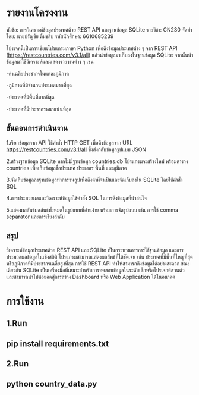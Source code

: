 # รายงานโครงงาน

หัวข้อ: การวิเคราะห์ข้อมูลประเทศด้วย REST API และฐานข้อมูล SQLite
รายวิชา: CN230
จัดทำโดย: นายปรัญชัย ติ้มขลิบ
รหัสนักศึกษา: 6610685239

โปรเจคนี้เป็นการเขียนโปรแกรมภาษา Python เพื่อดึงข้อมูลประเทศต่าง ๆ จาก REST API (https://restcountries.com/v3.1/all) แล้วนำข้อมูลมาเก็บลงในฐานข้อมูล SQLite จากนั้นนำข้อมูลมาใช้วิเคราะห์และแสดงรายงานต่าง ๆ เช่น

-ค่าเฉลี่ยประชากรในแต่ละภูมิภาค 

-ภูมิภาคที่มีจำนวนประเทศมากที่สุด

-ประเทศที่มีพื้นที่มากที่สุด

-ประเทศที่มีประชากรหนาแน่นที่สุด

## ขั้นตอนการดำเนินงาน
1.เรียกข้อมูลจาก API ใช้คำสั่ง HTTP GET เพื่อดึงข้อมูลจาก URL https://restcountries.com/v3.1/all ซึ่งส่งกลับข้อมูลรูปแบบ JSON

2.สร้างฐานข้อมูล SQLite หากไม่มีฐานข้อมูล countries.db โปรแกรมจะสร้างใหม่ พร้อมตาราง countries เพื่อเก็บข้อมูลชื่อประเทศ ประชากร พื้นที่ และภูมิภาค

3.จัดเก็บข้อมูลลงฐานข้อมูลทำการวนลูปเพื่อดึงค่าที่จำเป็นและจัดเก็บลงใน SQLite โดยใช้คำสั่ง SQL

4.การประมวลผลและวิเคราะห์ข้อมูลใช้คำสั่ง SQL ในการดึงข้อมูลที่น่าสนใจ

5.แสดงผลลัพธ์ผลลัพธ์ทั้งหมดในรูปแบบที่อ่านง่าย พร้อมการจัดรูปแบบ เช่น การใช้ comma separator และการเรียงลำดับ

## สรุป
วิเคราะห์ข้อมูลประเทศด้วย REST API และ SQLite เป็นกระบวนการการใช้ฐานข้อมูล และการประมวลผลข้อมูลในเชิงสถิติ โปรแกรมสามารถแสดงผลลัพธ์ที่ได้ชัดเจน เช่น ประเทศที่มีพื้นที่ใหญ่ที่สุด หรือภูมิภาคที่มีประชากรเฉลี่ยสูงที่สุด
การใช้ REST API ทำให้สามารถดึงข้อมูลได้อย่างสะดวก ขณะเดียวกัน SQLite เป็นเครื่องมือที่เหมาะสำหรับการทดสอบข้อมูลในระดับเล็กหรือโปรเจกต์ส่วนตัว และสามารถนำไปต่อยอดสู่การสร้าง Dashboard หรือ Web Application ได้ในอนาคต

#  การใช้งาน

1.Run
--
 pip install requirements.txt
--

2.Run
--
 python country_data.py
--

